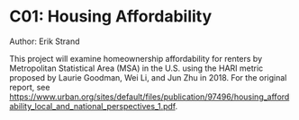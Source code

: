 # C01: Housing Affordability

Author: Erik Strand

This project will examine homeownership affordability for renters by Metropolitan Statistical Area (MSA) in the U.S. using the HARI metric proposed by Laurie Goodman, Wei Li, and Jun Zhu in 2018. For the original report, see https://www.urban.org/sites/default/files/publication/97496/housing_affordability_local_and_national_perspectives_1.pdf. 